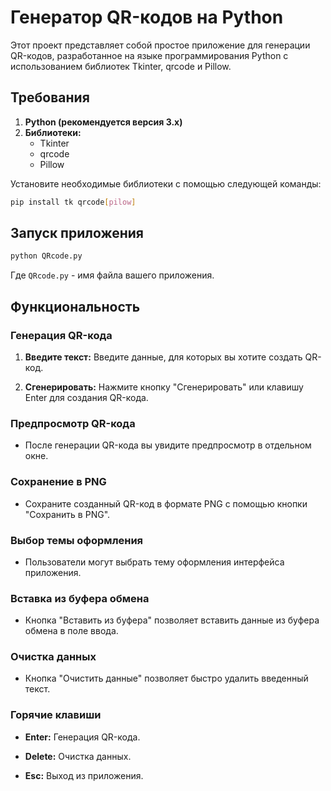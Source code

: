 # Генератор QR-кодов на Python

Этот проект представляет собой простое приложение для генерации QR-кодов, разработанное на языке программирования Python с использованием библиотек Tkinter, qrcode и Pillow.

## Требования

1. **Python (рекомендуется версия 3.x)**
2. **Библиотеки:**
   - Tkinter
   - qrcode
   - Pillow

Установите необходимые библиотеки с помощью следующей команды:

```bash
pip install tk qrcode[pilow]
```

## Запуск приложения

```bash
python QRcode.py
```

Где `QRcode.py` - имя файла вашего приложения.

## Функциональность

### Генерация QR-кода

1. **Введите текст:** Введите данные, для которых вы хотите создать QR-код.

2. **Сгенерировать:** Нажмите кнопку "Сгенерировать" или клавишу Enter для создания QR-кода.

### Предпросмотр QR-кода

- После генерации QR-кода вы увидите предпросмотр в отдельном окне.

### Сохранение в PNG

- Сохраните созданный QR-код в формате PNG с помощью кнопки "Сохранить в PNG".

### Выбор темы оформления

- Пользователи могут выбрать тему оформления интерфейса приложения.

### Вставка из буфера обмена

- Кнопка "Вставить из буфера" позволяет вставить данные из буфера обмена в поле ввода.

### Очистка данных

- Кнопка "Очистить данные" позволяет быстро удалить введенный текст.

### Горячие клавиши

- **Enter:** Генерация QR-кода.
  
- **Delete:** Очистка данных.

- **Esc:** Выход из приложения.
